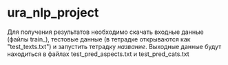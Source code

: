 # ura_nlp_project

Для получения результатов необходимо скачать входные данные (файлы train_), тестовые данные (в тетрадке открываются как "test_texts.txt") и запустить тетрадку *название*. Выходные данные будут находиться в файлах test_pred_aspects.txt и test_pred_cats.txt
